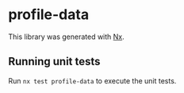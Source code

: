 # profile-data

This library was generated with [Nx](https://nx.dev).

## Running unit tests

Run `nx test profile-data` to execute the unit tests.
